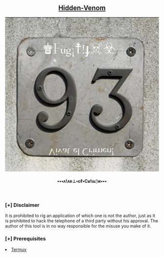 <h2 align="center"><u>Hidden-Venom</u></h2>

![H](banner.jpg)
<h4 align="center"> •••ʌ!ʌɐ⊥•εℓ•Cʁ!ɯℨи••• </h4>
<p align="center">
<br>
</p>

### [+] Disclaimer
It is prohibited to rig an application of which one is not the author, just as it is prohibited to hack the telephone of a third party without his approval. The author of this tool is in no way responsible for the misuse you make of it.

### [+] Prerequisites
<li><a href="https://f-droid.org/en/packages/com.termux/">Termux</a></li>
